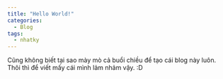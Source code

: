 ```yaml
---
title: "Hello World!"
categories:
  - Blog
tags:
  - nhatky
---
```


Cũng không biết tại sao mày mò cả buổi chiều để tạo cái blog này luôn. 
Thôi thì để viết mấy cái mình lảm nhảm vậy. :D
